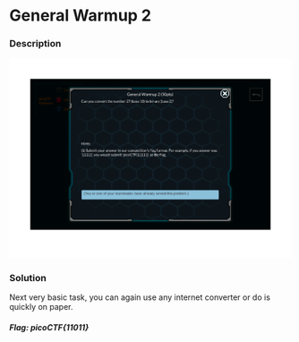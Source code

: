 # General Warmup 2

### Description

![alt text](https://github.com/JakubK64/CTF-writeups/blob/master/picoCTF/Basics/General_Warmup_2/Task.png)

### Solution

Next very basic task, you can again use any internet converter or do is quickly on paper.

#### *Flag: picoCTF{11011}*
